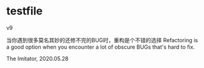 # testfile
v9

当你遇到很多莫名其妙的还修不完的BUG时，重构是个不错的选择
Refactoring is a good option when you encounter a lot of obscure BUGs that's hard to fix.

The Imitator,
2020.05.28
